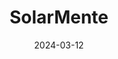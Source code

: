 ---  
layout: startup_page  
title: "SolarMente"  
id: "solarmente.es"  
permalink: "/solarmentesolarmente.es03122024/"  
website: "https://solarmente.es/"  
funding_round: ""  
funding_amount: "$57.4M"  
investors: "Leonardo DiCaprio"  
about: "SolarMente offers a subscription-based model for photovoltaic self-consumption, eliminating upfront costs and making solar energy accessible. Their service includes installation, maintenance, and insurance, allowing users to produce, store, and even sell renewable energy. They also offer add-ons like batteries and EV charging stations."  
markets: "Cleantech, Renewable Energy, Solar Electric Power Generation, Energy, Sustainability, Solar"  
hq: "Barcelona, Catalonia, Spain"  
founded_year: "2019"  
linkedin: "https://www.linkedin.com/company/solarmente"  
twitter: "https://twitter.com/SolarmenteS"  
instagram: ""  
facebook: "https://www.facebook.com/SolarmenteESP"  
crunchbase: "https://www.crunchbase.com/organization/solarmente"  
pitchbook: "https://pitchbook.com/profiles/company/481270-69"  

date_display: "12-Mar-2024"  
date: "2024-03-12"

# SEO Optimization  
meta_title: "SolarMente -  Funding ($57.4M)"  
meta_description: "SolarMente, SolarMente offers a subscription-based model for photovoltaic self-consumption, eliminating upfront costs and making solar energy accessible. Their se..."  
meta_keywords: "SolarMente, Cleantech, Renewable Energy, Solar Electric Power Generation, Energy, Sustainability, Solar,  funding"  
canonical_url: "https://startup.projectstartups.com/solarmentesolarmente.es03122024/"  
---